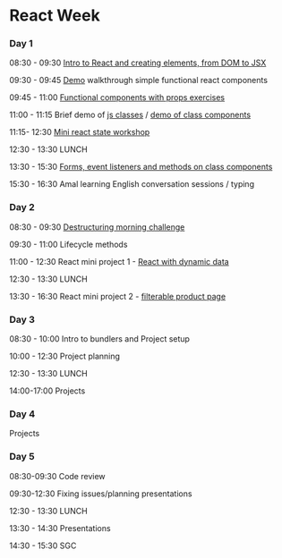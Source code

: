# React Week

### Day 1

08:30 - 09:30 [Intro to React and creating elements, from DOM to JSX](https://github.com/jema28/react-intro)

09:30 - 09:45 [Demo](https://github.com/fack2/react-components-demo) walkthrough simple functional react components

09:45 - 11:00 [Functional components with props exercises](https://github.com/rithmschool/react_exercises/tree/master/01-introduction-to-react/jsx-and-babel)

11:00 - 11:15 Brief demo of [js classes](https://github.com/jema28/react-week-v2/blob/master/classes-in-js.md) / [demo of class components](https://github.com/fack2/react-components-demo)

11:15- 12:30 [Mini react state workshop](https://github.com/fack2/mini-react-state-ws)

12:30 - 13:30 LUNCH

13:30 - 15:30 [Forms, event listeners and methods on class components](https://github.com/oliverjam/learn-react/tree/master/05-transform-the-form)

15:30 - 16:30 Amal learning English conversation sessions / typing

### Day 2

08:30 - 09:30 [Destructuring morning challenge](https://github.com/jema28/learn-destructuring)

09:30 - 11:00 Lifecycle methods

11:00 - 12:30 React mini project 1 - [React with dynamic data](https://github.com/jema28/react-dynamic-data-codealong)

12:30 - 13:30 LUNCH

13:30 - 16:30 React mini project 2 - [filterable product page](https://github.com/oliverjam/react-food-workshop)

### Day 3

08:30 - 10:00 Intro to bundlers and Project setup

10:00 - 12:30 Project planning

12:30 - 13:30 LUNCH

14:00-17:00 Projects

### Day 4

Projects

### Day 5

08:30-09:30 Code review

09:30-12:30 Fixing issues/planning presentations

12:30 - 13:30 LUNCH

13:30 - 14:30 Presentations

14:30 - 15:30 SGC
